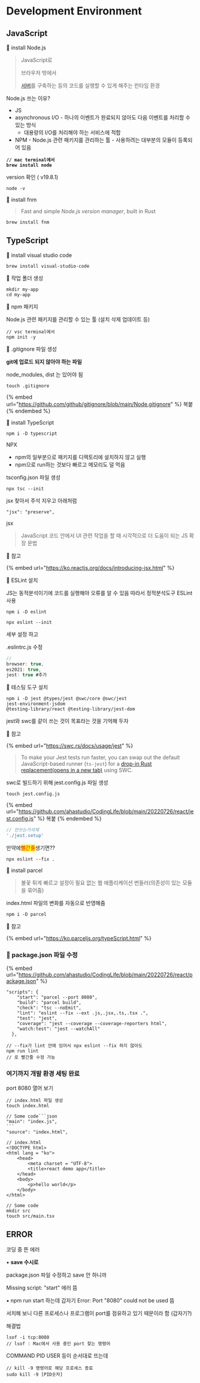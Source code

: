 # Development Environment

## JavaScript

🔳 install Node.js

> JavaScript로
>
> 브라우저 밖에서
>
> [서버](https://namu.wiki/w/%EC%84%9C%EB%B2%84)를 구축하는 등의 코드를 실행할 수 있게 해주는 런타임 환경

Node.js 쓰는 이유?

* JS
* asynchronous I/O - 하나의 이벤트가 완료되지 않아도 다음 이벤트를 처리할 수 있는 방식
  * 대용량의 I/O를 처리해야 하는 서비스에 적합
* NPM - Node.js 관련 패키지를 관리하는 툴 - 사용하려는 대부분의 모듈이 등록되어 있음

<pre><code><strong>// mac terminal에서
</strong><strong>brew install node
</strong></code></pre>

version 확인 ( v19.8.1)

```
node -v
```



🔳 install fnm

> Fast and simple _Node.js version manager_, built in Rust

```
brew install fnm
```



## TypeScript

🔳 install visual studio code

```
brew install visual-studio-code
```



🔳 작업 폴더 생성

```
mkdir my-app
cd my-app
```



🔳 npm 패키지

Node.js 관련 패키지를 관리할 수 있는 툴 (설치 삭제 업데이트 등)

```
// vsc terminal에서
npm init -y
```



🔳 .gitignore 파일 생성

**git에 업로드 되지 않아야 하는 파일**

node\_modules, dist 는 있어야 됨

```
touch .gitignore
```

{% embed url="https://github.com/github/gitignore/blob/main/Node.gitignore" %}
복붙
{% endembed %}



🔳 install TypeScript

```
npm i -D typescript
```

NPX

* npm의 일부분으로 패키지를 디렉토리에 설치하지 않고 실행
* npm으로 run하는 것보다 빠르고 메모리도 덜 먹음

tsconfig.json 파일 생성

```
npx tsc --init
```

jsx 찾아서 주석 지우고 아래처럼

```jsonc
"jsx": "preserve",
```

jsx

> JavaScript 코드 안에서 UI 관련 작업을 할 때 시각적으로 더 도움이 되는 JS 확장 문법

🔗 참고

{% embed url="https://ko.reactjs.org/docs/introducing-jsx.html" %}



🔳 ESLint 설치

JS는 동적분석이기에 코드를 실행해야 오류를 알 수 있음 따라서 정적분석도구 ESLint 사용

```
npm i -D eslint
```

```
npx eslint --init
```

세부 설정 하고

.eslintrc.js 수정

```javascript
// 
browser: true,
es2021: true,
jest: true #추가
```



🔳 테스팅 도구 설치

```
npm i -D jest @types/jest @swc/core @swc/jest
jest-environment-jsdom
@testing-library/react @testing-library/jest-dom
```

jest와 swc를 같이 쓰는 것이 목표라는 것을 기억해 두자

🔗 참고

{% embed url="https://swc.rs/docs/usage/jest" %}

> To make your Jest tests run faster, you can swap out the default JavaScript-based runner (`ts-jest`) for a [drop-in Rust replacement(opens in a new tab)](https://github.com/swc-project/jest) using SWC.

swc로 빌드하기 위해 jest.config.js 파일 생성

```
touch jest.config.js
```

{% embed url="https://github.com/ahastudio/CodingLife/blob/main/20220726/react/jest.config.js" %}
복붙
{% endembed %}

```javascript
// 안쓰는거삭제
'./jest.setup'
```

만약에<mark style="color:red;">빨간줄</mark>생기면??

```
npx eslint --fix .
```



🔳 install parcel

> 불꽃 튀게 빠르고 설정이 필요 없는 웹 애플리케이션 번들러(의존성이 있는 모듈을 묶어줌)

index.html 파일의 변화를 자동으로 반영해줌

```
npm i -D parcel
```

🔗 참고

{% embed url="https://ko.parceljs.org/typeScript.html" %}



### 🔳 package.json 파일 수정

{% embed url="https://github.com/ahastudio/CodingLife/blob/main/20220726/react/package.json" %}

```
"scripts": {
    "start": "parcel --port 8080",
    "build": "parcel build",
    "check": "tsc --noEmit",
    "lint": "eslint --fix --ext .js,.jsx,.ts,.tsx .",
    "test": "jest",
    "coverage": "jest --coverage --coverage-reporters html",
    "watch:test": "jest --watchAll"
  },
```

```
// --fix가 lint 안에 있어서 npx eslint --fix 하지 않아도
npm run lint
// 로 빨간줄 수정 가능
```



### 여기까지 개발 환경 세팅 완료

port 8080 열어 보기

```
// index.html 파일 생성
touch index.html
```



````
// Some code```json
"main": "index.js",
```
"source": "index.html",
````



```
// index.html
<!DOCTYPE html>
<html lang = "ko">
    <head>
        <meta charset = "UTF-8">
        <title>react demo app</title>
    </head>
    <body>
        <p>hello world</p>
    </body>
</html>
```

```
// Some code
mkdir src
touch src/main.tsx
```



## ERROR

코딩 중 뜬 에러



▪️ **save 수시로**

package.json 파일 수정하고 save 안 하니까

Missing script: "start" 에러 뜸



▪️ npm run start 하는데 갑자기 Error: Port "8080" could not be used 뜸

서치해 보니 다른 프로세스나 프로그램이 port를 점유하고 있기 때문이라 함 (갑자기?)

해결법

```
lsof -i tcp:8080
// lsof : Mac에서 사용 중인 port 찾는 명령어
```

COMMAND PID USER 등이 순서대로 뜨는데

```
// kill -9 명령어로 해당 프로세스 종료
sudo kill -9 [PID숫자]
```



&#x20;
